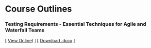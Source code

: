 # Course Outlines

### Testing Requirements - Essential Techniques for Agile and Waterfall Teams
[ [View Online](https://github.com/phil31753/Lonsdale-Systems/blob/main/Testing%20Requirements.md)) ] [ [Download .docx](https://github.com/phil31753/lonsdalesystems/raw/main/Testing%20Requirements.docx) ]
